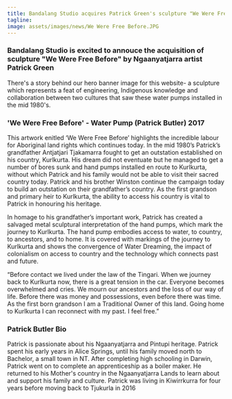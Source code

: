 ```yaml
---
title: Bandalang Studio acquires Patrick Green's sculpture "We Were Free Before"
tagline:
image: assets/images/news/We Were Free Before.JPG
---
```


### Bandalang Studio is excited to annouce the acquisition of sculpture "We Were Free Before" by Ngaanyatjarra artist Patrick Green

There's a story behind our hero banner image for this website- a sculpture which represents a feat of engineering, Indigenous knowledge and collaboration between two cultures that saw these water pumps installed in the mid 1980's. 

### 'We Were Free Before' - Water Pump (Patrick Butler) 2017

This artwork enitled ‘We Were Free Before’ highlights the incredible labour for Aboriginal land rights which
continues today. In the mid 1980’s Patrick’s grandfather Antjatjari Tjakamarra fought to get an outstation
established on his country, Kurlkurta. His dream did not eventuate but he managed to get a number of bores sunk and
hand pumps installed en route to Kurlkurta, without which Patrick and his family would not be able to visit their
sacred country today. Patrick and his brother Winston continue the campaign today to build an outstation on their
grandfather’s country. As the first grandson and primary heir to Kurlkurta, the ability to access his country is vital to
Patrick in honouring his heritage. 

In homage to his grandfather’s important work, Patrick has created a salvaged
metal sculptural interpretation of the hand pumps, which mark the journey to Kurlkurta. The hand pump embodies
access to water, to country, to ancestors, and to home. It is covered with markings of the journey to Kurlkurta and
shows the convergence of Water Dreaming, the impact of colonialism on access to country and the technology which
connects past and future.

“Before contact we lived under the law of the Tingari. When we journey back to Kurlkurta now, there is a great
tension in the car. Everyone becomes overwhelmed and cries. We mourn our ancestors and the loss of our way of
life. Before there was money and possessions, even before there was time. As the first born grandson I am a
Traditional Owner of this land. Going home to Kurlkurta I can reconnect with my past. I feel free.”


### Patrick Butler Bio

Patrick is passionate about his Ngaanyatjarra and Pintupi heritage. Patrick spent his early years in Alice Springs, until his family moved north to Bachelor, a small town in NT. After completing high schooling in Darwin, Patrick went on to complete an apprenticeship as a boiler maker. He returned to his Mother's country in the Ngaanyatjarra Lands to learn about and support his family and culture. Patrick was living in Kiwirrkurra for four years before moving back to Tjukurla in 2016
